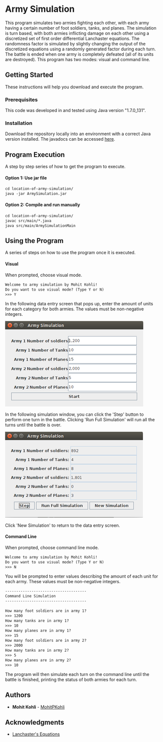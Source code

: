 # Army Simulation

This program simulates two armies fighting each other, with each army having a certain number of foot soldiers, tanks, and planes. The simulation is turn based, with both armies inflicting damage on each other using a discretized set of first order differential Lanchaster equations. The randomness factor is simulated by slightly changing the output of the discretized equations using a randomly generated factor during each turn. The battle is ended when one army is completely defeated (all of its units are destroyed). This program has two modes: visual and command line. 

## Getting Started

These instructions will help you download and execute the program.

### Prerequisites

This code was developed in and tested using Java version "1.7.0_131". 

### Installation

Download the repository locally into an environment with a correct Java version installed. The javadocs can be accessed [here](docs/). 
 
## Program Execution

A step by step series of how to get the program to execute.

#### Option 1: Use jar file

```
cd location-of-army-simulation/
java -jar ArmySimulation.jar 
```

#### Option 2: Compile and run manually

```
cd location-of-army-simulation/
javac src/main/*.java
java src/main/ArmySimulationMain
```

## Using the Program

A series of steps on how to use the program once it is executed.

#### Visual

When prompted, choose visual mode.

```
Welcome to army simulation by Mohit Kohli!
Do you want to use visual mode? (Type Y or N)
>>> Y
```

In the following data entry screen that pops up, enter the amount of units for each category for both armies. The values must be non-negative integers.

![data-entry-screen](docs/img/data-entry-screen.png)

In the following simulation window, you can click the 'Step' button to perform one turn in the battle. Clicking 'Run Full Simulation' will run all the turns until the battle is over.

![simulation-screen](docs/img/simulation-screen.png)

Click 'New Simulation' to return to the data entry screen.

#### Command Line

When prompted, choose command line mode.

```
Welcome to army simulation by Mohit Kohli!
Do you want to use visual mode? (Type Y or N)
>>> N
```

You will be prompted to enter values describing the amount of each unit for each army. These values must be non-negative integers.

```
-------------------------------------
Command Line Simulation
-------------------------------------

How many foot soldiers are in army 1?
>>> 1200
How many tanks are in army 1?
>>> 10
How many planes are in army 1?
>>> 15
How many foot soldiers are in army 2?
>>> 2000
How many tanks are in army 2?
>>> 5
How many planes are in army 2?
>>> 10
```

The program will then simulate each turn on the command line until the battle is finished, printing the status of both armies for each turn.


## Authors

* **Mohit Kohli** - [MohitPKohli](https://github.com/MohitPKohli/)


## Acknowledgments

* [Lanchaster's Equations](https://en.wikipedia.org/wiki/Lanchester's_laws)

